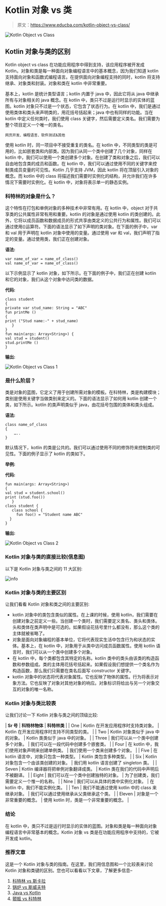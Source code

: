 # Kotlin 对象 vs 类

> 原文：<https://www.educba.com/kotlin-object-vs-class/>

![Kotlin Object vs Class](img/c9c91d8f828f15407f5a2b7d33515e94.png)



## Kotlin 对象与类的区别

Kotlin object vs class 在功能应用程序中得到支持，该应用程序被开发成 Kotlin。对象和类是每一种面向对象编程语言中的基本概念，因为我们知道 kotlin 支持面向对象和函数式编程语言。在提供面向对象编程支持的同时，kotlin 将支持继承、对象类和封装。对象和类在 kotlin 中非常重要。

基本上，kotlin 是统计类型语言；kotlin 内置于 java 中，因此它将从 java 中继承所有与对象相关的 java 概念。在 kotlin 中，类只不过是运行时显示的实体的蓝图。kotlin 对象只不过是一个状态，它包含了状态行为。在 kotlin 中，我们是通过使用类体和类头来声明类的，用花括号括起来；java 中也有同样的功能。当在 kotlin 中定义任何类时，我们使用 class 关键字，然后需要定义类名。我们需要为整个项目定义一个唯一的类名。

<small>网页开发、编程语言、软件测试&其他</small>

使用 kotlin 时，同一项目中不接受重复的类名。在 kotlin 中，不同类型的类是可用的，比如嵌套类和内部类。因为我们从同一个类中创建了几个对象，同样在 kotlin 中，我们可以使用一个类创建多个对象。在创建了类和对象之后，我们可以自由地包含类的成员和函数。在 kotlin 中，我们可以通过使用不同的关键字来控制类成员变量的可见性。Kotlin 几乎支持 JVM，因此 kotlin 将在顶层引入对象的概念。而 kotlin 中的 class 将描述我们需要时实例化的结构，并允许我们在许多情况下需要时实例化。在 kotlin 中，对象将表示单一的静态实例。

### 科特林的对象是什么？

这个特性在打包和单例对象的多种技术中非常有用。在 kotlin 中，object 对于共享类的公共属性非常有用和重要。kotlin 的对象是通过使用 kotlin 的类创建的。此外，它将以成员函数和数据成员的形式共享由类定义的公共行为和属性。我们可以通过使用()运算符。下面的语法显示了如下声明的类对象。在下面的例子中，var 和 val 用于声明在 kotlin 对象中使用的变量。通过使用 var 和 val，我们声明了指定的变量。通过使用类，我们正在创建对象。

**语法:**

```
var name_of_var = name_of_class()
val name_of_var = name_of_class()
```

以下示例显示了 kotlin 对象，如下所示。在下面的例子中，我们正在创建 kotlin 和它的对象，我们从这个对象中访问类的数据。

**代码:**

```
class student
{
private var stud_name: String = "ABC"
fun printMe ()
{
print ("Stud name:-" + stud_name)
   }
}
fun main(args: Array<String>) {
val stud = student()
stud.printMe ()
}
```

**输出:**

![Kotlin Object vs Class 1](img/a919b6d2bda62fc2151916cba7c7fb36.png)



### 是什么阶层？

类是对象的蓝图，它定义了用于创建所需对象的模板。在科特林，类是构建模块；类别是使用关键字当做类别来定义的。下面的语法显示了如何用 kotlin 创建一个类，如下所示。kotlin 的类声明类似于 java，由花括号包围的类体和类头组成。

**语法:**

```
class name_of_class
{
    …..
}
```

默认情况下，kotlin 的类是公共的。我们可以通过使用不同的修饰符来控制类的可见性。下面的例子显示了 kotlin 的类如下。

**举例:**

**代码:**

```
fun main(args: Array<String>)
{
val stud = student.school()
print (stud.foo())
   }
class student {
   class school {
     fun foo() = "Student name ABC"
  }
}
```

**输出:**

![Kotlin Object vs Class 2](img/e0341a99d0ca5689094f7ac284324248.png)



### Kotlin 对象与类的直接比较(信息图)

以下是 Kotlin 对象与类之间的 11 大区别:

![info](img/c7af4e79f1a513be46b5a3144d6f8401.png)



### Kotlin 对象与类的主要区别

让我们看看 Kotlin 对象和类之间的主要区别:

*   kotlin 对象中的类包含类似的属性。在上课的时候，使用 kotlin，我们需要在创建对象之前定义一些。当创建一个类时，我们需要定义类名、类头和类体。头和类体在类声明中是可选的。如果假设花括号里什么都没有，那么这个类的主体就被省略了。
*   对象是面向对象编程的基本单位，它将代表现实生活中包含行为和状态的实体。基本上，在 kotlin 中，对象用于从类中访问成员函数属性。使用 kotlin 语言时，我们可以从一个类中创建多个对象。
*   在 kotlin 中，每个类都包含其特定的名称。kotlin 类中的类头由该类的构造函数和参数组成。类的主体用花括号括起来。如果假设我们想提供一个类名作为构造函数，那么我们只需要在类名后面写 constructor 关键字。
*   kotlin 对象中的状态将代表对象属性。它也反映了物体的属性。行为将表示对象方法。它也反映了对象对其他对象的响应。对象标识将给出与另一个对象交互的对象的唯一名称。

### Kotlin 对象与类比较表

让我们讨论一下 Kotlin 对象与类之间的顶级比较:

| **Sr 号** | **科特林物体** | **科特林类** |
| One | Kotlin 在开发应用程序时支持类对象。 | Kotlin 在开发应用程序时支持不同类型的类。 |
| Two | Kotlin 对象类似于 java 中的对象。 | Kotlin 类类似于 java 中的对象。 |
| Three | 我们可以从一个类中创建多个对象。 | 我们可以在一段代码中创建多个嵌套类。 |
| Four | 在 kotlin 中，我们使用对象声明来创建单例类。 | 我们使用一个类来创建多个对象。 |
| Five | 在 kotlin 语言中，对象只包含一种类型。 | Kotlin 类包含多种类型。 |
| Six | Kotlin 对象包含一个由该类创建的对象。 | 我们用 kotlin 语言创建了 singleton 类。 |
| Seven | Kotlin 编译器将把单例对象翻译成类。 | Kotlin 类在我们的代码中声明后不被翻译。 |
| Eight | 我们可以在一个类中创建独特的对象。 | 为了创建类，我们需要定义一个惟一的名称。 |
| Nine | 我们可以从具体的类中实例化对象。 | 在 kotlin 中，我们不能实例化类。 |
| Ten | 我们不能通过使用 kotlin 中的 class 来继承对象。 | 我们可以通过使用继承从父类继承这个类。 |
| Eleven | 对象是一个非常重要的概念。 | 使用 kotlin 时，类是一个非常重要的概念。 |

### 结论

在 kotlin 中，类只不过是运行时显示的实体的蓝图。对象和类是每一种面向对象编程语言中非常基本的概念。Kotlin 对象 vs 类是在功能应用程序中支持的，它被开发成 kotlin。

### 推荐文章

这是一个 Kotlin 对象与类的指南。在这里，我们用信息图和一个比较表来讨论 Kotlin 对象和类键的区别。您也可以看看以下文章，了解更多信息–

1.  [科特林 vs 斯卡拉](https://www.educba.com/kotlin-vs-scala/)
2.  [锅炉 vs 斯威夫特](https://www.educba.com/kotlin-vs-swift/)
3.  [Java vs Kotlin](https://www.educba.com/java-vs-kotlin/)
4.  [颤振 vs 科特林](https://www.educba.com/flutter-vs-kotlin/)





